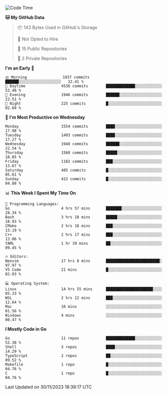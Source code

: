 <!--START_SECTION:waka-->
![Code Time](http://img.shields.io/badge/Code%20Time-251%20hrs%2014%20mins-blue)

**🐱 My GitHub Data** 

> 📦 143 Bytes Used in GitHub's Storage 
 > 
> 🚫 Not Opted to Hire
 > 
> 📜 15 Public Repositories 
 > 
> 🔑 2 Private Repositories 
 > 
**I'm an Early 🐤** 

```text
🌞 Morning                1937 commits        ██████░░░░░░░░░░░░░░░░░░░   22.41 % 
🌆 Daytime                4536 commits        █████████████░░░░░░░░░░░░   52.48 % 
🌃 Evening                1946 commits        ██████░░░░░░░░░░░░░░░░░░░   22.51 % 
🌙 Night                  225 commits         █░░░░░░░░░░░░░░░░░░░░░░░░   02.60 % 
```
📅 **I'm Most Productive on Wednesday** 

```text
Monday                   1554 commits        ████░░░░░░░░░░░░░░░░░░░░░   17.98 % 
Tuesday                  1493 commits        ████░░░░░░░░░░░░░░░░░░░░░   17.27 % 
Wednesday                1948 commits        ██████░░░░░░░░░░░░░░░░░░░   22.54 % 
Thursday                 1560 commits        █████░░░░░░░░░░░░░░░░░░░░   18.05 % 
Friday                   1182 commits        ███░░░░░░░░░░░░░░░░░░░░░░   13.67 % 
Saturday                 485 commits         █░░░░░░░░░░░░░░░░░░░░░░░░   05.61 % 
Sunday                   422 commits         █░░░░░░░░░░░░░░░░░░░░░░░░   04.88 % 
```


📊 **This Week I Spent My Time On** 

```text
💬 Programming Languages: 
Go                       4 hrs 57 mins       ███████░░░░░░░░░░░░░░░░░░   28.34 % 
Bash                     3 hrs 18 mins       █████░░░░░░░░░░░░░░░░░░░░   18.93 % 
CMake                    2 hrs 18 mins       ███░░░░░░░░░░░░░░░░░░░░░░   13.19 % 
C++                      2 hrs 17 mins       ███░░░░░░░░░░░░░░░░░░░░░░   13.06 % 
YAML                     1 hr 39 mins        ██░░░░░░░░░░░░░░░░░░░░░░░   09.45 % 

🔥 Editors: 
Neovim                   17 hrs 8 mins       ████████████████████████░   97.97 % 
VS Code                  21 mins             █░░░░░░░░░░░░░░░░░░░░░░░░   02.03 % 

💻 Operating System: 
Linux                    14 hrs 55 mins      █████████████████████░░░░   85.33 % 
WSL                      2 hrs 12 mins       ███░░░░░░░░░░░░░░░░░░░░░░   12.64 % 
Mac                      16 mins             ░░░░░░░░░░░░░░░░░░░░░░░░░   01.56 % 
Windows                  4 mins              ░░░░░░░░░░░░░░░░░░░░░░░░░   00.47 % 
```

**I Mostly Code in Go** 

```text
Go                       11 repos            █████████████░░░░░░░░░░░░   52.38 % 
Shell                    3 repos             ████░░░░░░░░░░░░░░░░░░░░░   14.29 % 
TypeScript               2 repos             ██░░░░░░░░░░░░░░░░░░░░░░░   09.52 % 
Makefile                 1 repo              █░░░░░░░░░░░░░░░░░░░░░░░░   04.76 % 
C                        1 repo              █░░░░░░░░░░░░░░░░░░░░░░░░   04.76 % 
```




 Last Updated on 30/11/2023 18:39:17 UTC
<!--END_SECTION:waka-->
